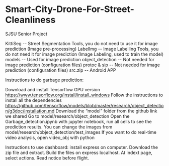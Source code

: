 # Smart-City-Drone-For-Street-Cleanliness
SJSU Senior Project

KittiSeg -- Street Segmentation Tools, you do not need to use it for image prediction (Image pre-processing)
LabelImg -- Image Labelling Tools, you do not need it for image prediction (Image Labeling, used to train the model)
models -- Used for image prediction
object_detection -- Not needed for image prediction (configuration files)
protoc & sip -- Not needed for image prediction (configuration files)
src.zip -- Android APP 

Instructions to do garbage prediction:

Download and install Tensorflow GPU version https://www.tensorflow.org/install/install_windows
Follow the instructions to install all the dependencies
https://github.com/tensorflow/models/blob/master/research/object_detection/g3doc/installation.md
Download the “model” folder from the github link we shared
Go to model/research/object_detection 
Open the Garbage_detection.ipynb with jupyter notebook, run all cells to see the prediction results.
You can change the images from model/research/object_detection/test_images
If you want to do real-time video analysis, open video_obj with python


Instructions to use dashboard:
install express on computer. 
Download the zip file and extract. 
Build the files on express localhost. 
At indext page, select actions. 
Read notice before flight. 
